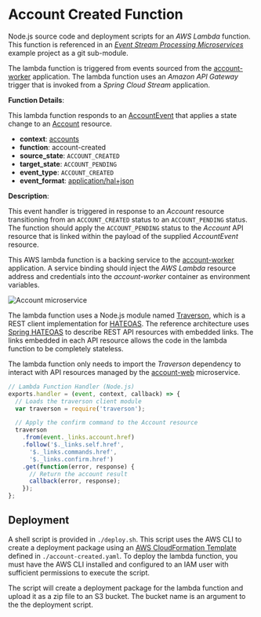 # Account Created Function

Node.js source code and deployment scripts for an _AWS Lambda_ function. This function is referenced in an [_Event Stream Processing Microservices_](https://github.com/kbastani/event-stream-processing-microservices/tree/master) example project as a git sub-module.

The lambda function is triggered from events sourced from the [account-worker](https://github.com/kbastani/event-stream-processing-microservices/tree/master/account-parent) application. The lambda function uses an _Amazon API Gateway_ trigger that is invoked from a _Spring Cloud Stream_ application.

**Function Details**:

This lambda function responds to an [AccountEvent](https://github.com/kbastani/event-stream-processing-microservices/blob/master/account-parent/account-web/src/main/java/demo/event/AccountEvent.java) that applies a state change to an [Account](https://github.com/kbastani/event-stream-processing-microservices/blob/master/account-parent/account-web/src/main/java/demo/account/Account.java) resource.

- **context**: [accounts](https://github.com/kbastani/event-stream-processing-microservices/tree/master/account-parent)
- **function**: account-created
- **source_state**: `ACCOUNT_CREATED`
- **target_state**: `ACCOUNT_PENDING`
- **event_type**: `ACCOUNT_CREATED`
- **event_format**: [application/hal+json](http://stateless.co/hal_specification.html)

**Description**:

This event handler is triggered in response to an _Account_ resource transitioning from an `ACCOUNT_CREATED` status to an `ACCOUNT_PENDING` status. The function should apply the `ACCOUNT_PENDING` status to the _Account_ API resource that is linked within the payload of the supplied _AccountEvent_ resource.

This AWS lambda function is a backing service to the [account-worker](https://github.com/kbastani/event-stream-processing-microservices/tree/master/account-parent/account-worker) application. A service binding should inject the _AWS Lambda_ resource address and credentials into the _account-worker_ container as environment variables.

![Account microservice](http://i.imgur.com/WZTR4lQ.png)

The lambda function uses a Node.js module named [Traverson](https://github.com/basti1302/traverson), which is a REST client implementation for [HATEOAS](https://en.wikipedia.org/wiki/HATEOAS). The reference architecture uses [Spring HATEOAS](http://projects.spring.io/spring-hateoas/) to describe REST API resources with embedded links. The links embedded in each API resource allows the code in the lambda function to be completely stateless.

The lambda function only needs to import the _Traverson_ dependency to interact with API resources managed by the [account-web](https://github.com/kbastani/event-stream-processing-microservices/tree/master/account-parent/account-web) microservice.

```javascript
// Lambda Function Handler (Node.js)
exports.handler = (event, context, callback) => {
  // Loads the traverson client module
  var traverson = require('traverson');

  // Apply the confirm command to the Account resource
  traverson
    .from(event._links.account.href)
    .follow('$._links.self.href',
      '$._links.commands.href',
      '$._links.confirm.href')
    .get(function(error, response) {
      // Return the account result
      callback(error, response);
    });
};
```

## Deployment

A shell script is provided in `./deploy.sh`. This script uses the AWS CLI to create a deployment package using an [AWS CloudFormation Template](https://aws.amazon.com/cloudformation/aws-cloudformation-templates/) defined in `./account-created.yaml`. To deploy the lambda function, you must have the AWS CLI installed and configured to an IAM user with sufficient permissions to execute the script.

The script will create a deployment package for the lambda function and upload it as a zip file to an S3 bucket. The bucket name is an argument to the the deployment script.
